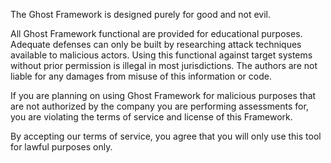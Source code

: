 The Ghost Framework is designed purely for good and not evil.

All Ghost Framework functional are provided for educational purposes. Adequate defenses can only be built by researching attack techniques available to malicious actors. Using this functional against target systems without prior permission is illegal in most jurisdictions. The authors are not liable for any damages from misuse of this information or code.

If you are planning on using Ghost Framework for malicious purposes that are not authorized by the company you are performing assessments for, you are violating the terms of service and license of this Framework.

By accepting our terms of service, you agree that you will only use this tool for lawful purposes only.
